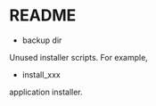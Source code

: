 # README

* backup dir

Unused installer scripts.
For example, 


* install_xxx

application installer.






